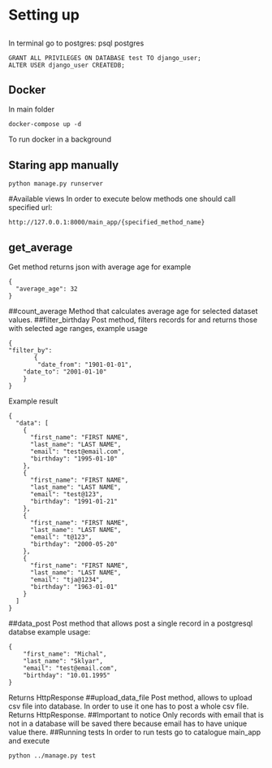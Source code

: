 # Setting up
## 
In terminal go to postgres: psql postgres
```
GRANT ALL PRIVILEGES ON DATABASE test TO django_user;
ALTER USER django_user CREATEDB;
```

## Docker
In main folder
```
docker-compose up -d
```
To run docker in a background
## Staring app manually
```
python manage.py runserver
```

#Available views
In order to execute below methods one should call specified url: 
```
http://127.0.0.1:8000/main_app/{specified_method_name}
```

## get_average
Get method returns json with average age for example
```
{
  "average_age": 32
}
```
##count_average
Method that calculates average age for selected dataset values.
##filter_birthday
Post method, filters records for and returns those with selected age ranges, example usage
```
{
"filter_by":
       {
        "date_from": "1901-01-01",
	"date_to": "2001-01-10"
	}
}
```
Example result
```
{
  "data": [
    {
      "first_name": "FIRST NAME",
      "last_name": "LAST NAME",
      "email": "test@email.com",
      "birthday": "1995-01-10"
    },
    {
      "first_name": "FIRST NAME",
      "last_name": "LAST NAME",
      "email": "test@123",
      "birthday": "1991-01-21"
    },
    {
      "first_name": "FIRST NAME",
      "last_name": "LAST NAME",
      "email": "t@123",
      "birthday": "2000-05-20"
    },
    {
      "first_name": "FIRST NAME",
      "last_name": "LAST NAME",
      "email": "tja@1234",
      "birthday": "1963-01-01"
    }
  ]
}
```
##data_post
Post method that allows post a single record in a postgresql databse
example usage:
```
{
	"first_name": "Michal",
	"last_name": "Sklyar",
	"email": "test@email.com",
	"birthday": "10.01.1995"
}
```
Returns HttpResponse
##upload_data_file
Post method, allows to upload csv file into database. In order to use it
one has to post a whole csv file. Returns HttpResponse.
##Important to notice
Only records with email that is not in a database will be saved there 
because email has to have unique value there.
##Running tests
In order to run tests go to catalogue main_app and execute
```
python ../manage.py test
```

